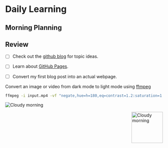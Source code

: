 # Daily Learning 

## Morning Planning 

## Review



- [ ] Check out the [github blog](https://github.blog/) for topic ideas.
- [ ] Learn about [GitHub Pages](https://skills.github.com/#first-day-on-github).
- [ ] Convert my first blog post into an actual webpage.



Convert an image or video from dark mode to light mode using [ffmpeg](https://www.ffmpeg.org)

```bash
ffmpeg -i input.mp4 -vf "negate,hue=h=180,eq=contrast=1.2:saturation=1.1" output.mp4
```


![Cloudy morning](https://octodex.github.com/images/cloud.jpg)



<img alt="Cloudy morning" src="https://octodex.github.com/images/cloud.jpg" width="100" align="right">
